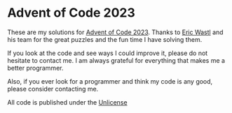 # Advent of Code 2023

These are my solutions for [Advent of Code 2023](https://adventofcode.com/). Thanks to [Eric Wastl](http://was.tl) and his team for the great puzzles and the fun time I have solving them.

If you look at the code and see ways I could improve it, please do not hesitate to contact me. I am always grateful for everything that makes me a better programmer.

Also, if you ever look for a programmer and think my code is any good, please consider contacting me.

All code is published under the [Unlicense](https://unlicense.org/)
